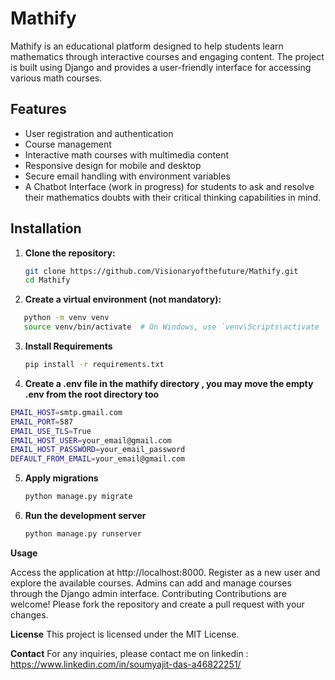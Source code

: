 # Mathify

Mathify is an educational platform designed to help students learn mathematics through interactive courses and engaging content. The project is built using Django and provides a user-friendly interface for accessing various math courses.

## Features

- User registration and authentication
- Course management
- Interactive math courses with multimedia content
- Responsive design for mobile and desktop
- Secure email handling with environment variables
- A Chatbot Interface (work in progress) for students to ask and resolve their mathematics doubts with their critical thinking capabilities in mind.
  
## Installation

1. **Clone the repository:**
   ```sh
   git clone https://github.com/Visionaryofthefuture/Mathify.git
   cd Mathify

2. **Create a virtual environment (not mandatory):**
  ```sh
     python -m venv venv
     source venv/bin/activate  # On Windows, use `venv\Scripts\activate

```
3. **Install Requirements**
   ```sh
   pip install -r requirements.txt

4. **Create a .env file in the mathify directory , you may move the empty .env from the root directory too**
  ```sh
  EMAIL_HOST=smtp.gmail.com
  EMAIL_PORT=587
  EMAIL_USE_TLS=True
  EMAIL_HOST_USER=your_email@gmail.com
  EMAIL_HOST_PASSWORD=your_email_password
  DEFAULT_FROM_EMAIL=your_email@gmail.com

```
5. **Apply migrations**
   ```sh
   python manage.py migrate

6. **Run the development server**
   ```sh
   python manage.py runserver

**Usage**

Access the application at http://localhost:8000.
Register as a new user and explore the available courses.
Admins can add and manage courses through the Django admin interface.
Contributing
Contributions are welcome! Please fork the repository and create a pull request with your changes.

**License**
This project is licensed under the MIT License.

**Contact**
For any inquiries, please contact me on linkedin  : https://www.linkedin.com/in/soumyajit-das-a46822251/

    
